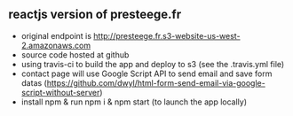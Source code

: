 ## reactjs version of presteege.fr

- original endpoint is http://presteege.fr.s3-website-us-west-2.amazonaws.com
- source code hosted at github
- using travis-ci to build the app and deploy to s3 (see the .travis.yml file)
- contact page will use Google Script API to send email and save form datas
 (https://github.com/dwyl/html-form-send-email-via-google-script-without-server)
- install npm & run npm i & npm start (to launch the app locally)
